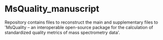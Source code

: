# MsQuality_manuscript

Repository contains files to reconstruct the main and supplementary files to
'MsQuality – an interoperable open-source package for the calculation of 
standardized quality metrics of mass spectrometry data'.

